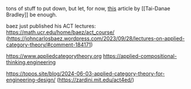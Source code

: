 tons of stuff to put down, but let, for now, [this](https://arxiv.org/abs/1809.05923) article by [[Tai-Danae Bradley]] be enough.

baez just published his ACT lectures: https://math.ucr.edu/home/baez/act_course/ (https://johncarlosbaez.wordpress.com/2023/09/28/lectures-on-applied-category-theory/#comment-184171)

https://www.appliedcategorytheory.org
https://applied-compositional-thinking.engineering

https://topos.site/blog/2024-06-03-applied-category-theory-for-engineering-design/ (https://zardini.mit.edu/act4ed/)


